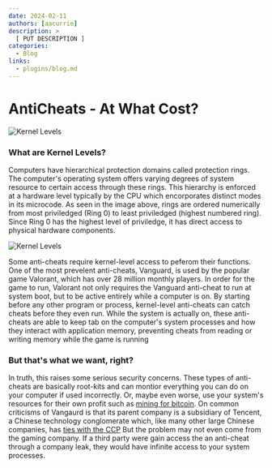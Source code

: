 ```yaml
---
date: 2024-02-11
authors: [aacurrie]
description: >
  [ PUT DESCRIPTION ]
categories:
  - Blog
links:
  - plugins/blog.md
---
```


# AntiCheats - At What Cost?
![Kernel Levels](https://upload.wikimedia.org/wikipedia/commons/thumb/2/2f/Priv_rings.svg/600px-Priv_rings.svg.png)
### What are Kernel Levels?
Computers have hierarchical protection domains called protection rings. The computer's operating system offers varying degrees of system resource to certain access through these rings. This hierarchy is enforced at a hardware level typically by the CPU which encorporates distinct modes in its microcode. As seen in the image above, rings are ordered numerically from most priviledged (Ring 0) to least priviledged (highest numbered ring). Since Ring 0 has the highest level of priviledge, it has direct access to physical hardware components.

<!-- more -->

![Kernel Levels](https://support-valorant.riotgames.com/hc/article_attachments/6952978273427)

Some anti-cheats require kernel-level access to peferom their functions. One of the most prevelent anti-cheats, Vanguard, is used by the popular game Valorant, which has over 28 million monthly players. In order for the game to run, Valorant not only requires the Vanguard anti-cheat to run at system boot, but to be active entirely while a computer is on. By starting before any other program or process, kernel-level anti-cheats can catch cheats before they even run. While the system is actually on, these anti-cheats are able to keep tab on the computer's system processes and how they interact with application memory, preventing cheats from reading or writing memory while the game is running 

### But that's what we want, right?

In truth, this raises some serious security concerns. These types of anti-cheats are basically root-kits and can montior everything you can do on your computer if used incorrectly. Or, maybe even worse, use your system's resources for their own profit such as [mining for bitcoin](https://www.wired.com/2013/11/e-sports/). On common criticisms of Vangaurd is that its parent company is a subsidiary of Tencent, a Chinese technology conglomerate which, like many other large Chinese companies, has [ties with the CCP](https://www.reuters.com/world/china/beijing-takes-golden-share-tencent-subsidiary-records-show-2023-10-19/) But the problem may not even come from the gaming company. If a third party were gain access the an anti-cheat through a company leak, they would have infinite access to your system processes.